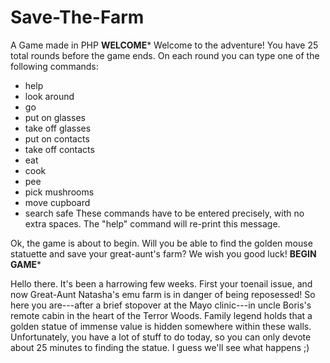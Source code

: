 # Save-The-Farm
A Game made in PHP
**********WELCOME***********
Welcome to the adventure! You have 25 total rounds before the game ends. On each round you can type one of the following commands:
* help
* look around
* go
* put on glasses
* take off glasses
* put on contacts
* take off contacts
* eat
* cook
* pee
* pick mushrooms
* move cupboard
* search safe
These commands have to be entered precisely, with no extra spaces. The "help" command will re-print this message.

Ok, the game is about to begin. Will you be able to find the golden mouse statuette and save your great-aunt's farm? We wish you good luck!
**********BEGIN GAME***********

Hello there. It's been a harrowing few weeks. First your toenail issue, and now Great-Aunt Natasha's emu farm is in danger of being reposessed! 
So here you are---after a brief stopover at the Mayo clinic---in uncle Boris's remote cabin in the heart of the Terror Woods. 
Family legend holds that a golden statue of immense value is hidden somewhere within these walls. Unfortunately, you have a lot of stuff to do today, 
so you can only devote about 25 minutes to finding the statue. I guess we'll see what happens ;) 
